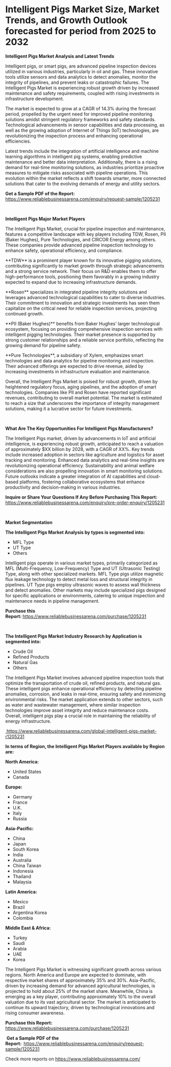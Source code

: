 <p><h1>Intelligent Pigs Market Size, Market Trends, and Growth Outlook forecasted for period from 2025 to 2032</h1></p><p><strong>Intelligent Pigs Market Analysis and Latest Trends</strong></p>
<p><p>Intelligent pigs, or smart pigs, are advanced pipeline inspection devices utilized in various industries, particularly in oil and gas. These innovative tools utilize sensors and data analytics to detect anomalies, monitor the integrity of pipelines, and prevent leaks or catastrophic failures. The Intelligent Pigs Market is experiencing robust growth driven by increased maintenance and safety requirements, coupled with rising investments in infrastructure development.</p><p>The market is expected to grow at a CAGR of 14.3% during the forecast period, propelled by the urgent need for improved pipeline monitoring solutions amidst stringent regulatory frameworks and safety standards. Technological advancements in sensor capabilities and data processing, as well as the growing adoption of Internet of Things (IoT) technologies, are revolutionizing the inspection process and enhancing operational efficiencies.</p><p>Latest trends include the integration of artificial intelligence and machine learning algorithms in intelligent pig systems, enabling predictive maintenance and better data interpretation. Additionally, there is a rising demand for real-time monitoring solutions, as industries prioritize proactive measures to mitigate risks associated with pipeline operations. This evolution within the market reflects a shift towards smarter, more connected solutions that cater to the evolving demands of energy and utility sectors.</p></p>
<p><strong>Get a Sample PDF of the Report:&nbsp;</strong> <a href="https://www.reliablebusinessarena.com/enquiry/request-sample/1205231?utm_campaign=3211&utm_medium=2&utm_source=Github&utm_content=ia&utm_term=10042025&utm_id=intelligent-pigs">https://www.reliablebusinessarena.com/enquiry/request-sample/1205231</a></p>
<p>&nbsp;</p>
<p><strong>Intelligent Pigs Major Market Players</strong></p>
<p><p>The Intelligent Pigs Market, crucial for pipeline inspection and maintenance, features a competitive landscape with key players including TDW, Rosen, PII (Baker Hughes), Pure Technologies, and CIRCOR Energy among others. These companies provide advanced pipeline inspection technology to enhance safety, operational efficiency, and compliance. </p><p>**TDW** is a prominent player known for its innovative pigging solutions, contributing significantly to market growth through strategic advancements and a strong service network. Their focus on R&D enables them to offer high-performance tools, positioning them favorably in a growing industry expected to expand due to increasing infrastructure demands.</p><p>**Rosen** specializes in integrated pipeline integrity solutions and leverages advanced technological capabilities to cater to diverse industries. Their commitment to innovation and strategic investments has seen them capitalize on the critical need for reliable inspection services, projecting continued growth.</p><p>**PII (Baker Hughes)** benefits from Baker Hughes' larger technological ecosystem, focusing on providing comprehensive inspection services with intelligent pigging technologies. Their market presence is supported by strong customer relationships and a reliable service portfolio, reflecting the growing demand for pipeline safety.</p><p>**Pure Technologies**, a subsidiary of Xylem, emphasizes smart technologies and data analytics for pipeline monitoring and inspection. Their advanced offerings are expected to drive revenue, aided by increasing investments in infrastructure evaluation and maintenance.</p><p>Overall, the Intelligent Pigs Market is poised for robust growth, driven by heightened regulatory focus, aging pipelines, and the adoption of smart technologies. Companies like PII and Rosen have reported significant revenues, contributing to overall market potential. The market is estimated to reach a size that underscores the importance of integrity management solutions, making it a lucrative sector for future investments.</p></p>
<p>&nbsp;</p>
<p><strong>What Are The Key Opportunities For Intelligent Pigs Manufacturers?</strong></p>
<p><p>The Intelligent Pigs market, driven by advancements in IoT and artificial intelligence, is experiencing robust growth, anticipated to reach a valuation of approximately $XX billion by 2028, with a CAGR of XX%. Key trends include increased adoption in sectors like agriculture and logistics for asset tracking and monitoring. Enhanced data analytics and real-time insights are revolutionizing operational efficiency. Sustainability and animal welfare considerations are also propelling innovation in smart monitoring solutions. Future outlooks indicate a greater integration of AI capabilities and cloud-based platforms, fostering collaborative ecosystems that enhance productivity and decision-making in various industries.</p></p>
<p><strong>Inquire or Share Your Questions If Any Before Purchasing This Report:</strong> <a href="https://www.reliablebusinessarena.com/enquiry/pre-order-enquiry/1205231?utm_campaign=3211&utm_medium=2&utm_source=Github&utm_content=ia&utm_term=10042025&utm_id=intelligent-pigs">https://www.reliablebusinessarena.com/enquiry/pre-order-enquiry/1205231</a></p>
<p>&nbsp;</p>
<p><strong>Market Segmentation</strong></p>
<p><strong>The Intelligent Pigs Market Analysis by types is segmented into:</strong></p>
<p><ul><li>MFL Type</li><li>UT Type</li><li>Others</li></ul></p>
<p><p>Intelligent pigs operate in various market types, primarily categorized as MFL (Multi-Frequency, Low-Frequency) Type and UT (Ultrasonic Testing) Type, along with other specialized markets. MFL Type pigs utilize magnetic flux leakage technology to detect metal loss and structural integrity in pipelines. UT Type pigs employ ultrasonic waves to assess wall thickness and detect anomalies. Other markets may include specialized pigs designed for specific applications or environments, catering to unique inspection and maintenance needs in pipeline management.</p></p>
<p><strong>Purchase this Report:&nbsp;</strong><a href="https://www.reliablebusinessarena.com/purchase/1205231?utm_campaign=3211&utm_medium=2&utm_source=Github&utm_content=ia&utm_term=10042025&utm_id=intelligent-pigs">https://www.reliablebusinessarena.com/purchase/1205231</a></p>
<p>&nbsp;</p>
<p><strong>The Intelligent Pigs Market Industry Research by Application is segmented into:</strong></p>
<p><ul><li>Crude Oil</li><li>Refined Products</li><li>Natural Gas</li><li>Others</li></ul></p>
<p><p>The Intelligent Pigs Market involves advanced pipeline inspection tools that optimize the transportation of crude oil, refined products, and natural gas. These intelligent pigs enhance operational efficiency by detecting pipeline anomalies, corrosion, and leaks in real-time, ensuring safety and minimizing environmental risks. The market application extends to other sectors, such as water and wastewater management, where similar inspection technologies improve asset integrity and reduce maintenance costs. Overall, intelligent pigs play a crucial role in maintaining the reliability of energy infrastructure.</p></p>
<p><a href="https://www.reliablebusinessarena.com/global-intelligent-pigs-market-r1205231?utm_campaign=3211&utm_medium=2&utm_source=Github&utm_content=ia&utm_term=10042025&utm_id=intelligent-pigs">&nbsp;https://www.reliablebusinessarena.com/global-intelligent-pigs-market-r1205231</a></p>
<p><strong>In terms of Region, the Intelligent Pigs Market Players available by Region are:</strong></p>
<p>
    <p> <strong> North America: </strong>
        <ul>
            <li>United States</li>
            <li>Canada</li>
        </ul>
        </p> 
    <p> <strong> Europe: </strong>
        <ul>
            <li>Germany</li>
            <li>France</li>
            <li>U.K.</li>
            <li>Italy</li>
            <li>Russia</li>
        </ul>
        </p> 
    <p> <strong> Asia-Pacific: </strong>
        <ul>
            <li>China</li>
            <li>Japan</li>
            <li>South Korea</li>
            <li>India</li>
            <li>Australia</li>
            <li>China Taiwan</li>
            <li>Indonesia</li>
            <li>Thailand</li>
            <li>Malaysia</li>
        </ul>
        </p> 
    <p> <strong> Latin America: </strong>
        <ul>
            <li>Mexico</li>
            <li>Brazil</li>
            <li>Argentina Korea</li>
            <li>Colombia</li>
        </ul>
        </p> 
    <p> <strong> Middle East & Africa: </strong>
        <ul>
            <li>Turkey</li>
            <li>Saudi</li>
            <li>Arabia</li>
            <li>UAE</li>
            <li>Korea</li>
        </ul>
    </p>
    </p>
<p><p>The Intelligent Pigs Market is witnessing significant growth across various regions. North America and Europe are expected to dominate, with respective market shares of approximately 35% and 30%. Asia-Pacific, driven by increasing demand for advanced agricultural technologies, is projected to hold about 25% of the market share. Meanwhile, China is emerging as a key player, contributing approximately 10% to the overall valuation due to its vast agricultural sector. The market is anticipated to continue its upward trajectory, driven by technological innovations and rising consumer awareness.</p></p>
<p><strong>Purchase this Report: </strong><a href="https://www.reliablebusinessarena.com/purchase/1205231?utm_campaign=3211&utm_medium=2&utm_source=Github&utm_content=ia&utm_term=10042025&utm_id=intelligent-pigs">https://www.reliablebusinessarena.com/purchase/1205231</a></p>
<p>&nbsp;<strong>Get a Sample PDF of the Report:&nbsp;&nbsp;</strong><a href="https://www.reliablebusinessarena.com/enquiry/request-sample/1205231?utm_campaign=3211&utm_medium=2&utm_source=Github&utm_content=ia&utm_term=10042025&utm_id=intelligent-pigs">https://www.reliablebusinessarena.com/enquiry/request-sample/1205231</a></p>
<p><strong></strong></p>
<p>Check more reports on <a href="https://www.reliablebusinessarena.com/?utm_campaign=3211&utm_medium=2&utm_source=Github&utm_content=ia&utm_term=10042025&utm_id=intelligent-pigs">https://www.reliablebusinessarena.com/</a></p>